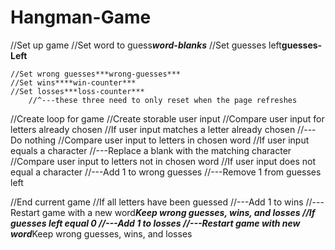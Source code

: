 # Hangman-Game
//Set up game
    //Set word to guess***word-blanks***
    //Set guesses left****guesses-Left****

    //Set wrong guesses***wrong-guesses***
    //Set wins****win-counter***
    //Set losses***loss-counter***
        //^---these three need to only reset when the page refreshes 
        
//Create loop for game
    //Create storable user input
        //Compare user input for letters already chosen
            //If user input matches a letter already chosen
                //---Do nothing
        //Compare user input to letters in chosen word
            //If user input equals a character
                //---Replace a blank with the matching character
        //Compare user input to letters not in chosen word
            //If user input does not equal a character
                //---Add 1 to wrong guesses
                //---Remove 1 from guesses left
    
//End current game
    //If all letters have been guessed
        //---Add 1 to wins
        //---Restart game with a new word***Keep wrong guesses, wins, and losses
    //If guesses left equal 0
        //---Add 1 to losses
        //---Restart game with new word***Keep wrong guesses, wins, and losses